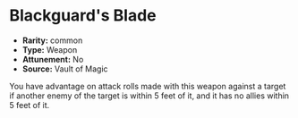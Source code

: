 
# Blackguard's Blade

* **Rarity:** common
* **Type:** Weapon
* **Attunement:** No
* **Source:** Vault of Magic


You have advantage on attack rolls made with this weapon against a target if another enemy of the target is within 5 feet of it, and it has no allies within 5 feet of it.
